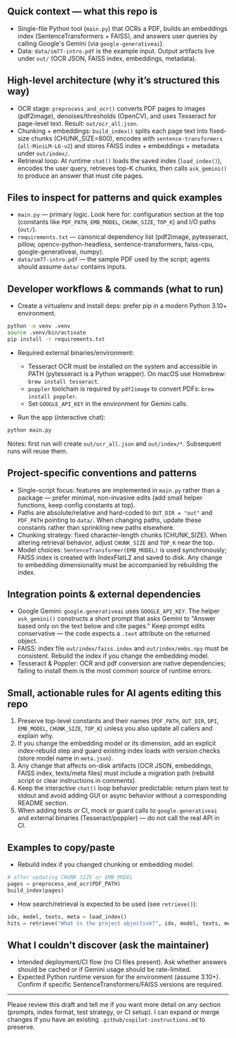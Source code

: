 ## Quick context — what this repo is
- Single-file Python tool (`main.py`) that OCRs a PDF, builds an embeddings index (SentenceTransformers + FAISS), and answers user queries by calling Google's Gemini (via `google-generativeai`).
- Data: `data/im77-intro.pdf` is the example input. Output artifacts live under `out/` (OCR JSON, FAISS index, embeddings, metadata).

## High-level architecture (why it’s structured this way)
- OCR stage: `preprocess_and_ocr()` converts PDF pages to images (pdf2image), denoises/thresholds (OpenCV), and uses Tesseract for page-level text. Result: `out/ocr_all.json`.
- Chunking + embeddings: `build_index()` splits each page text into fixed-size chunks (CHUNK_SIZE=800), encodes with `sentence-transformers` (`all-MiniLM-L6-v2`) and stores FAISS index + embeddings + metadata under `out/index/`.
- Retrieval loop: At runtime `chat()` loads the saved index (`load_index()`), encodes the user query, retrieves top-K chunks, then calls `ask_gemini()` to produce an answer that must cite pages.

## Files to inspect for patterns and quick examples
- `main.py` — primary logic. Look here for: configuration section at the top (constants like `PDF_PATH`, `EMB_MODEL`, `CHUNK_SIZE`, `TOP_K`) and I/O paths (`out/`).
- `requirements.txt` — canonical dependency list (pdf2image, pytesseract, pillow, opencv-python-headless, sentence-transformers, faiss-cpu, google-generativeai, numpy).
- `data/im77-intro.pdf` — the sample PDF used by the script; agents should assume `data/` contains inputs.

## Developer workflows & commands (what to run)
- Create a virtualenv and install deps: prefer pip in a modern Python 3.10+ environment.

```bash
python -m venv .venv
source .venv/bin/activate
pip install -r requirements.txt
```

- Required external binaries/environment:
  - Tesseract OCR must be installed on the system and accessible in PATH (pytesseract is a Python wrapper). On macOS use Homebrew: `brew install tesseract`.
  - `poppler` toolchain is required by `pdf2image` to convert PDFs: `brew install poppler`.
  - Set `GOOGLE_API_KEY` in the environment for Gemini calls.

- Run the app (interactive chat):

```bash
python main.py
```

Notes: first run will create `out/ocr_all.json` and `out/index/*`. Subsequent runs will reuse them.

## Project-specific conventions and patterns
- Single-script focus: features are implemented in `main.py` rather than a package — prefer minimal, non-invasive edits (add small helper functions, keep config constants at top).
- Paths are absolute/relative and hard-coded to `OUT_DIR = "out"` and `PDF_PATH` pointing to `data/`. When changing paths, update these constants rather than sprinkling new paths elsewhere.
- Chunking strategy: fixed character-length chunks (CHUNK_SIZE). When altering retrieval behavior, adjust `CHUNK_SIZE` and `TOP_K` near the top.
- Model choices: `SentenceTransformer(EMB_MODEL)` is used synchronously; FAISS index is created with IndexFlatL2 and saved to disk. Any change to embedding dimensionality must be accompanied by rebuilding the index.

## Integration points & external dependencies
- Google Gemini: `google.generativeai` uses `GOOGLE_API_KEY`. The helper `ask_gemini()` constructs a short prompt that asks Gemini to "Answer based only on the text below and cite pages." Keep prompt edits conservative — the code expects a `.text` attribute on the returned object.
- FAISS: index file `out/index/faiss.index` and `out/index/embs.npy` must be consistent. Rebuild the index if you change the embedding model.
- Tesseract & Poppler: OCR and pdf conversion are native dependencies; failing to install them is the most common source of runtime errors.

## Small, actionable rules for AI agents editing this repo
1. Preserve top-level constants and their names (`PDF_PATH`, `OUT_DIR`, `DPI`, `EMB_MODEL`, `CHUNK_SIZE`, `TOP_K`) unless you also update all callers and explain why.
2. If you change the embedding model or its dimension, add an explicit index-rebuild step and guard existing index loads with version checks (store model name in `meta.json`).
3. Any change that affects on-disk artifacts (OCR JSON, embeddings, FAISS index, texts/meta files) must include a migration path (rebuild script or clear instructions in comments).
4. Keep the interactive `chat()` loop behavior predictable: return plain text to stdout and avoid adding GUI or async behavior without a corresponding README section.
5. When adding tests or CI, mock or guard calls to `google.generativeai` and external binaries (Tesseract/poppler) — do not call the real API in CI.

## Examples to copy/paste
- Rebuild index if you changed chunking or embedding model:

```python
# after updating CHUNK_SIZE or EMB_MODEL
pages = preprocess_and_ocr(PDF_PATH)
build_index(pages)
```

- How search/retrieval is expected to be used (see `retrieve()`):

```python
idx, model, texts, meta = load_index()
hits = retrieve("What is the project objective?", idx, model, texts, meta)
```

## What I couldn't discover (ask the maintainer)
- Intended deployment/CI flow (no CI files present). Ask whether answers should be cached or if Gemini usage should be rate-limited.
- Expected Python runtime version for the environment (assume 3.10+). Confirm if specific SentenceTransformers/FAISS versions are required.

---
Please review this draft and tell me if you want more detail on any section (prompts, index format, test strategy, or CI setup). I can expand or merge changes if you have an existing `.github/copilot-instructions.md` to preserve.
